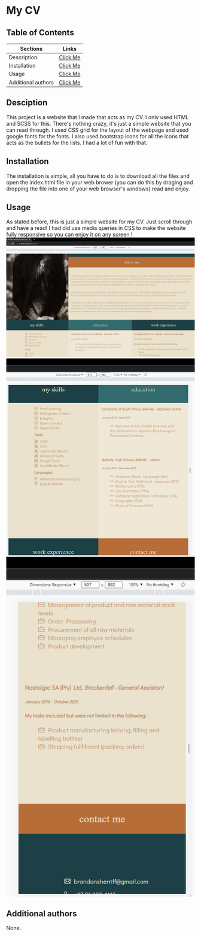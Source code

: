# My CV

## Table of Contents
| Sections | Links | 
| ------------- |:-------------:|
| Description | [Click Me](#description) |
| Installation | [Click Me](#installation) |   
| Usage | [Click Me](#usage) |
| Additional authors | [Click Me](#additional-authors) |

## Desciption
This project is a website that I made that acts as my CV. I only used HTML and SCSS for this. There's nothing crazy, it's just a simple website that you can read through. I used CSS grid for the layout of the webpage and used google fonts for the fonts. I also used bootstrap icons for all the icons that acts as the bullets for the lists. I had a lot of fun with that.

## Installation
The installation is simple, all you have to do is to download all the files and open the index.html file in your web brower (you can do this by draging and dropping the file into one of your web browser's windows) read and enjoy.

## Usage
As stated before, this is just a simple website for my CV. Just scroll through and have a read! I had did use media queries in CSS to make the website fully responsive so you can enjoy it on any screen !
![Big Screen](/README_src/big.png)
![Smaller Screen](/README_src/small.png)
![Mobile Screen](/README_src/mobile.png)

## Additional authors
None.
